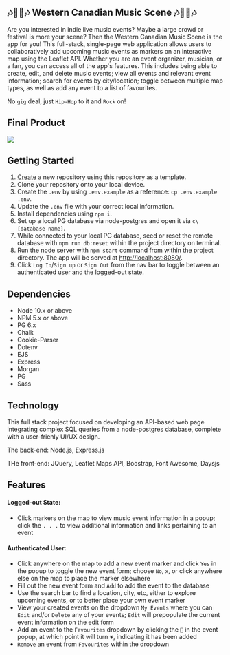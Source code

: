 ## 🎶🎤🎸🎶 Western Canadian Music Scene 🎶🎤🎸🎶


Are you interested in indie live music events? Maybe a large crowd or festival is more your scene? Then the Western Canadian Music Scene is the app for you! This full-stack, single-page web application allows users to collaboratively add upcoming music events as markers on an interactive map using the Leaflet API. Whether you are an event organizer, musician, or a fan, you can access all of the app's features. This includes being able to create, edit, and delete music events; view all events and relevant event information; search for events by city/location; toggle between multiple map types, as well as add any event to a list of favourites. 


No `gig` deal, just `Hip-Hop` to it and `Rock` on!

## Final Product
![](docs/music_app.gif)

## Getting Started

1. [Create](https://docs.github.com/en/repositories/creating-and-managing-repositories/creating-a-repository-from-a-template) a new repository using this repository as a template.
2. Clone your repository onto your local device.
3. Create the `.env` by using `.env.example` as a reference: `cp .env.example .env`.
4. Update the `.env` file with your correct local information.
5. Install dependencies using `npm i`.
6. Set up a local PG database via node-postgres and open it via `c\ [database-name]`.
7. While connected to your local PG database, seed or reset the remote database with `npm run db:reset` within the project directory on terminal.
8. Run the node server with `npm start` command from within the project directory. The app will be served at <http://localhost:8080/>.
9. Click `Log In`/`Sign up` or `Sign Out` from the nav bar to toggle between an authenticated user and the logged-out state. 

## Dependencies

- Node 10.x or above
- NPM 5.x or above
- PG 6.x
- Chalk
- Cookie-Parser
- Dotenv
- EJS
- Express
- Morgan
- PG
- Sass

## Technology

This full stack project focused on developing an API-based web page integrating complex SQL queries from a node-postgres database, complete with a user-frienly UI/UX design.  

The back-end: Node.js, Express.js

THe front-end: JQuery, Leaflet Maps API, Boostrap, Font Awesome, Daysjs

## Features

#### Logged-out State:
- Click markers on the map to view music event information in a popup; click the `. . .` to view additional information and links pertaining to an event

#### Authenticated User:
- Click anywhere on the map to add a new event marker and click `Yes` in the popup to toggle the new event form; choose `No`, `x`, or click anywhere else on the map to place the marker elsewhere
- Fill out the new event form and `Add` to add the event to the database
- Use the search bar to find a location, city, etc, either to explore upcoming events, or to better place your own event marker
- View your created events on the dropdown `My Events` where you can `Edit` and/or `Delete` any of your events; `Edit` will prepopulate the current event information on the edit form
- Add an event to the `Favourites` dropdown by clicking the `🤍` in the event popup, at which point it will turn `💗`, indicating it has been added
- `Remove` an event from `Favourites` within the dropdown


